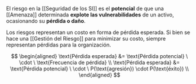 El riesgo en la [[Seguridad de los SI]] es el **potencial** de que una [[Amenaza]] determinada **explote las vulnerabilidades** de un activo, ocasionando su **pérdida o daño**.

Los riesgos representan un costo en forma de pérdida esperada. Si bien se hace una [[Gestión del Riesgo]] para minimizar su costo, siempre representan pérdidas para la organización.

$$
\begin{aligned}
\text{Pérdida esperada} &= \text{Pérdida potencial} \ \cdot \ \text{Frecuencia de pérdida} \\
\text{Pérdida esperada} &= \text{Pérdida potencial} \ \cdot \ P(\text{agresión}) \cdot P(\text{éxito}) \\
\end{aligned}
$$
